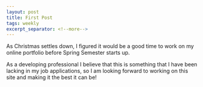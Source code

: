 ```yaml
---
layout: post
title: First Post
tags: weekly
excerpt_separator: <!--more-->
---
```


As Christmas settles down, I figured it would be a good time to work on my online portfolio before Spring Semester starts up. 

As a developing professional I believe that this is something that I have been lacking in my job applications, so I am looking forward to working on this site and making it the best it can be!

<!--more-->